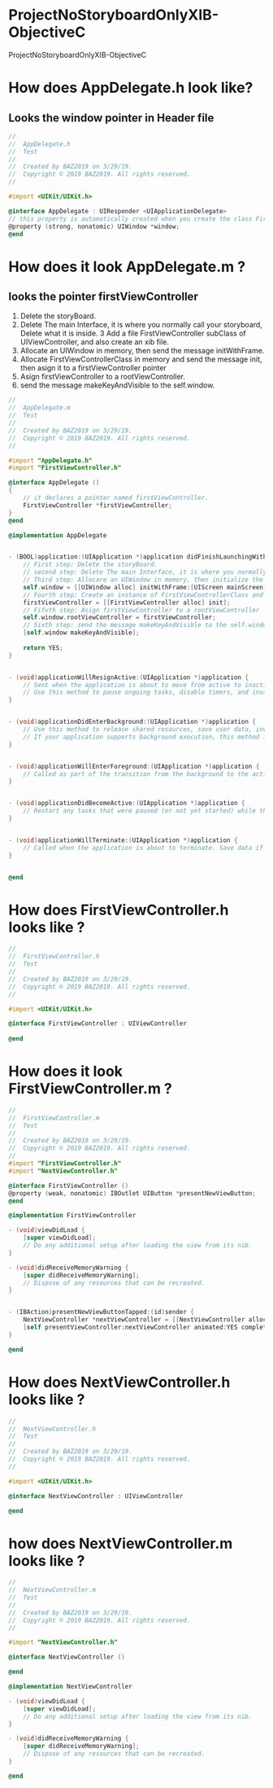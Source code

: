 # ProjectNoStoryboardOnlyXIB-ObjectiveC
ProjectNoStoryboardOnlyXIB-ObjectiveC

# How does AppDelegate.h look like?

## Looks the window pointer in Header file

``` objective-c
//
//  AppDelegate.h
//  Test
//
//  Created by BAZ2019 on 3/29/19.
//  Copyright © 2019 BAZ2019. All rights reserved.
//

#import <UIKit/UIKit.h>

@interface AppDelegate : UIResponder <UIApplicationDelegate>
// this property is automatically created when you create the class FirstViewController
@property (strong, nonatomic) UIWindow *window;
@end
```

# How does it look AppDelegate.m ?

## looks the pointer firstViewController

1. Delete the storyBoard.
2. Delete The main Interface, it is where you normally call your storyboard, Delete what it is inside.
3 Add a file FirstViewController subClass of UIViewController, and also create an xib file.
4. Allocate an UIWindow in memory, then send the message initWithFrame.
5. Allocate FirstViewControllerClass in memory and send the message init, then asign it to a firstViewController pointer
6. Asign firstViewController to a rootViewController.
7. send the message makeKeyAndVisible to the self.window.

``` objective-c
//
//  AppDelegate.m
//  Test
//
//  Created by BAZ2019 on 3/29/19.
//  Copyright © 2019 BAZ2019. All rights reserved.
//

#import "AppDelegate.h"
#import "FirstViewController.h"

@interface AppDelegate ()
{
    // it declares a pointer named firstViewController.
    FirstViewController *firstViewController;
}
@end

@implementation AppDelegate


- (BOOL)application:(UIApplication *)application didFinishLaunchingWithOptions:(NSDictionary *)launchOptions {
    // First step: Delete the storyBoard.
    // second step: Delete The main Interface, it is where you normally call your storyboard, Delete what it is inside.
    // Third step: Allocare an UIWindow in memory, then initialize the frame with the complete mainScreen and asign to a self.window.
    self.window = [[UIWindow alloc] initWithFrame:[UIScreen mainScreen].bounds];
    // Fourth step: Create an instance of FirstViewControllerClass and asign it to a firstViewController pointer
    firstViewController = [[FirstViewController alloc] init];
    // Fifvth step: Asign firstViewController to a rootViewController
    self.window.rootViewController = firstViewController;
    // Sixth step: send the message makeKeyAndVisible to the self.window.
    [self.window makeKeyAndVisible];
    
    return YES;
}


- (void)applicationWillResignActive:(UIApplication *)application {
    // Sent when the application is about to move from active to inactive state. This can occur for certain types of temporary interruptions (such as an incoming phone call or SMS message) or when the user quits the application and it begins the transition to the background state.
    // Use this method to pause ongoing tasks, disable timers, and invalidate graphics rendering callbacks. Games should use this method to pause the game.
}


- (void)applicationDidEnterBackground:(UIApplication *)application {
    // Use this method to release shared resources, save user data, invalidate timers, and store enough application state information to restore your application to its current state in case it is terminated later.
    // If your application supports background execution, this method is called instead of applicationWillTerminate: when the user quits.
}


- (void)applicationWillEnterForeground:(UIApplication *)application {
    // Called as part of the transition from the background to the active state; here you can undo many of the changes made on entering the background.
}


- (void)applicationDidBecomeActive:(UIApplication *)application {
    // Restart any tasks that were paused (or not yet started) while the application was inactive. If the application was previously in the background, optionally refresh the user interface.
}


- (void)applicationWillTerminate:(UIApplication *)application {
    // Called when the application is about to terminate. Save data if appropriate. See also applicationDidEnterBackground:.
}


@end
```

# How does FirstViewController.h looks like ?

``` objective-c
//
//  FirstViewController.h
//  Test
//
//  Created by BAZ2019 on 3/29/19.
//  Copyright © 2019 BAZ2019. All rights reserved.
//

#import <UIKit/UIKit.h>

@interface FirstViewController : UIViewController
    
@end
```

# How does it look FirstViewController.m ?

``` objective-c
//
//  FirstViewController.m
//  Test
//
//  Created by BAZ2019 on 3/29/19.
//  Copyright © 2019 BAZ2019. All rights reserved.
//
#import "FirstViewController.h"
#import "NextViewController.h"

@interface FirstViewController ()
@property (weak, nonatomic) IBOutlet UIButton *presentNewViewButton;
@end

@implementation FirstViewController

- (void)viewDidLoad {
    [super viewDidLoad];
    // Do any additional setup after loading the view from its nib.
}

- (void)didReceiveMemoryWarning {
    [super didReceiveMemoryWarning];
    // Dispose of any resources that can be recreated.
}


- (IBAction)presentNewViewButtonTapped:(id)sender {
    NextViewController *nextViewController = [[NextViewController alloc] initWithNibName:@"NextViewController" bundle:nil];
    [self presentViewController:nextViewController animated:YES completion:nil];
}

@end
```

# How does NextViewController.h looks like ?

``` objective-c
//
//  NextViewController.h
//  Test
//
//  Created by BAZ2019 on 3/29/19.
//  Copyright © 2019 BAZ2019. All rights reserved.
//

#import <UIKit/UIKit.h>

@interface NextViewController : UIViewController

@end
```

# how does NextViewController.m looks like ?


``` objective-c
//
//  NextViewController.m
//  Test
//
//  Created by BAZ2019 on 3/29/19.
//  Copyright © 2019 BAZ2019. All rights reserved.
//

#import "NextViewController.h"

@interface NextViewController ()

@end

@implementation NextViewController

- (void)viewDidLoad {
    [super viewDidLoad];
    // Do any additional setup after loading the view from its nib.
}

- (void)didReceiveMemoryWarning {
    [super didReceiveMemoryWarning];
    // Dispose of any resources that can be recreated.
}

@end
```


